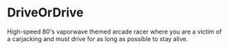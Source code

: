 # DriveOrDrive
High-speed 80's vaporwave themed arcade racer where you are a victim of a carjacking and must drive for as long as possible to stay alive.
